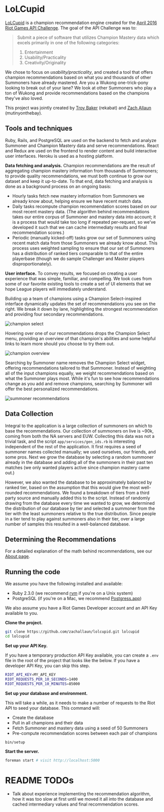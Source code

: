 # LoLCupid

[LoLCupid](http://www.lolcupid.me) is a champion recommendation engine created for the [April 2016 Riot Games API Challenge](https://developer.riotgames.com/discussion/announcements/show/eoq3tZd1). The goal of the API Challenge was to:

> Submit a piece of software that utilizes Champion Mastery data which excels primarily in one of the following categories:
>
> 1. Entertainment
> 2. Usability/Practicality
> 3. Creativity/Originality

We chose to focus on *usability/practicality*, and created a tool that offers champion recommendations based on what you and thousands of other Summoners have already mastered. Are you a Wukong one-trick-pony looking to break out of your lane? We look at other Summoners who play a ton of Wukong and provide recommendations based on the champions they've also loved.

This project was jointly created by [Troy Baker](https://github.com/rekabat) (rekabat) and [Zach Allaun](https://github.com/zachallaun) (mutinyonthebay).

## Tools and techniques

Ruby, Rails, and PostgreSQL are used on the backend to fetch and analyze Summoner and Champion Mastery data and serve recommendations. React and Redux are used on the frontend to render content and build interactive user interfaces. Heroku is used as a hosting platform.

**Data fetching and analysis.** Champion recommendations are the result of aggregating champion mastery information from thousands of Summoners; to provide quality recommendations, we must both continue to grow our dataset and keep it up-to-date. To that end, data fetching and analysis is done as a background process on an ongoing basis:

- Hourly tasks fetch new mastery information from Summoners we already know about, helping ensure we have recent match data.
- Daily tasks recompute champion recommendation scores based on our most recent mastery data. (The algorithm behind recommendations takes our entire corpus of Summoner and mastery data into account; it is a process that would take too long if repeated per-request, so we've developed it such that we can cache intermediaty results and final recommendation scores.)
- Periodic (manually kicked-off) tasks grow our set of Summoners using recent match data from those Summoners we already know about. This process uses weighted sampling to ensure that our set of Summoners has a distribution of ranked tiers comparable to that of the entire playerbase (though we do sample Challenger and Master players disproportionately).

**User interface.** To convey results, we focused on creating a user experience that was simple, familiar, and compelling. We took cues from some of our favorite existing tools to create a set of UI elements that we hope League players will immediately understand.

Building up a team of champions using a Champion Select-inspired interface dynamically updates the set of recommendations you see on the right. We break it down by lane, highlighting the strongest recommendation and providing four secondary recommendations.

![champion select](http://i.imgur.com/h4D7SlN.png)

Hovering over one of our recommendations drops the Champion Select menu, providing an overview of that champion's abilities and some helpful links to learn more should you choose to try them out.

![champion overview](http://i.imgur.com/bTzcaQH.png)

Searching by Summoner name removes the Champion Select widget, offering recommendations tailored to that Summoner. Instead of weighting all of the input champions equally, we weight recommendations based on what the Summoner plays most. While it's fun to see how recommendations change as you add and remove champions, searching by Summoner will offer the best personalized recommendations.

![summoner recommendations](http://i.imgur.com/uldWeJ8.png)

## Data Collection

Integral to the application is a large collection of summoners on which to base the recommendations. Our collection of summoners on live is ~90k, coming from both the NA servers and EUW. Collecting this data was not a trivial task, and the script `app/services/gen_ids.rb` is interesting independent of the rest of the application. It first requires a seed of summoner names collected manually; we used ourselves, our friends, and some pros. Next we grow the database by selecting a random summoner already in the database and adding all of the summoners in their past ten matches (we only wanted players active since champion mastery came out.)

However, we also wanted the database to be approximately balanced by ranked tier, based on the assumption that this would give the most well-rounded recommendations. We found a breakdown of tiers from a third party source and manually added this to the script. Instead of randomly drawing from the database every time we wanted to grow, we determined the distribution of our database by tier and selected a summoner from the tier with the least summoners relative to the true distribution. Since people in a tier tend to play against summoners also in their tier, over a large number of samples this resulted in a well-balanced database.

## Determining the Recommendations

For a detailed explanation of the math behind recommendations, see our [About page](http://www.lolcupid.me/about).

## Running the code
We assume you have the following installed and available:

- Ruby 2.3.0 (we recommend [rvm](https://rvm.io/rvm/basics) if you're on a Unix system)
- PostgreSQL (if you're on a Mac, we recommend [Postgress.app](http://postgresapp.com/))

We also assume you have a Riot Games Developer account and an API Key available to you.

**Clone the project.**

```sh
git clone https://github.com/zachallaun/lolcupid.git lolcupid
cd lolcupid
```

**Set up your API Key.**

If you have a temporary production API Key available, you can create a `.env` file in the root of the project that looks like the below. If you have a developer API Key, you can skip this step.

```sh
RIOT_API_KEY=MY_API_KEY
RIOT_REQUESTS_PER_10_SECONDS=1400
RIOT_REQUESTS_PER_10_MINUTES=85000
```

**Set up your database and environment.**

This will take a while, as it needs to make a number of requests to the Riot API to seed your database. This command will:

- Create the database
- Pull in all champions and their data
- Fetch Summoner and mastery data using a seed of 50 Summoners
- Pre-compute recommendation scores between each pair of champions

```sh
bin/setup
```

**Start the server.**

```sh
foreman start # visit http://localhost:5000
```



# README TODOs

- Talk about experience implementing the recommendation algorithm, how it was too slow at first until we moved it all into the database and cached intermediary values and final recommendation scores.
